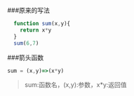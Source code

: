###原来的写法
```js
  function sum(x,y){
    return x*y
  }
  sum(6,7)
```
###箭头函数
```js
sum = (x,y)=>(x*y)
```
>sum:函数名，(x,y):参数，x*y:返回值
